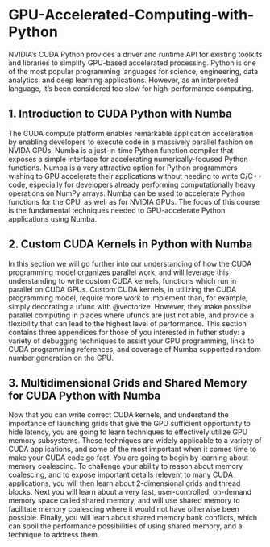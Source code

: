 # GPU-Accelerated-Computing-with-Python
NVIDIA’s CUDA Python provides a driver and runtime API for existing toolkits and libraries to simplify GPU-based accelerated processing. Python is one of the most popular programming languages for science, engineering, data analytics, and deep learning applications. However, as an interpreted language, it’s been considered too slow for high-performance computing.

## 1. Introduction to CUDA Python with Numba
The CUDA compute platform enables remarkable application acceleration by enabling developers to execute code in a massively parallel fashion on NVIDA GPUs.
Numba is a just-in-time Python function compiler that exposes a simple interface for accelerating numerically-focused Python functions. Numba is a very attractive option for Python programmers wishing to GPU accelerate their applications without needing to write C/C++ code, especially for developers already performing computationally heavy operations on NumPy arrays. Numba can be used to accelerate Python functions for the CPU, as well as for NVIDIA GPUs. The focus of this course is the fundamental techniques needed to GPU-accelerate Python applications using Numba.

## 2. Custom CUDA Kernels in Python with Numba
In this section we will go further into our understanding of how the CUDA programming model organizes parallel work, and will leverage this understanding to write custom CUDA kernels, functions which run in parallel on CUDA GPUs. Custom CUDA kernels, in utilizing the CUDA programming model, require more work to implement than, for example, simply decorating a ufunc with @vectorize. However, they make possible parallel computing in places where ufuncs are just not able, and provide a flexibility that can lead to the highest level of performance.
This section contains three appendices for those of you interested in futher study: a variety of debugging techniques to assist your GPU programming, links to CUDA programming references, and coverage of Numba supported random number generation on the GPU.

## 3. Multidimensional Grids and Shared Memory for CUDA Python with Numba
Now that you can write correct CUDA kernels, and understand the importance of launching grids that give the GPU sufficient opportunity to hide latency, you are going to learn techniques to effectively utilize GPU memory subsystems. These techniques are widely applicable to a variety of CUDA applications, and some of the most important when it comes time to make your CUDA code go fast.
You are going to begin by learning about memory coalescing. To challenge your ability to reason about memory coalescing, and to expose important details relevent to many CUDA applications, you will then learn about 2-dimensional grids and thread blocks. Next you will learn about a very fast, user-controlled, on-demand memory space called shared memory, and will use shared memory to facilitate memory coalescing where it would not have otherwise been possible. Finally, you will learn about shared memory bank conflicts, which can spoil the performance possibilities of using shared memory, and a technique to address them.
